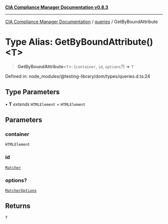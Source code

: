 [**CIA Compliance Manager Documentation v0.8.3**](../../../README.md)

***

[CIA Compliance Manager Documentation](../../../globals.md) / [queries](../README.md) / GetByBoundAttribute

# Type Alias: GetByBoundAttribute()\<T\>

> **GetByBoundAttribute**\<`T`\>: (`container`, `id`, `options`?) => `T`

Defined in: node\_modules/@testing-library/dom/types/queries.d.ts:24

## Type Parameters

• **T** *extends* `HTMLElement` = `HTMLElement`

## Parameters

### container

`HTMLElement`

### id

[`Matcher`](../../../type-aliases/Matcher.md)

### options?

[`MatcherOptions`](../../../interfaces/MatcherOptions.md)

## Returns

`T`
